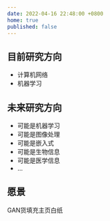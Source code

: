 ```yaml
---
date: 2022-04-16 22:48:00 +0800
home: true
published: false
---
```


## 目前研究方向

- 计算机网络
- 机器学习

## 未来研究方向

- 可能是机器学习
- 可能是图像处理
- 可能是嵌入式
- 可能是生物信息
- 可能是医学信息
- ...

## 愿景

GAN货填充主页白纸
